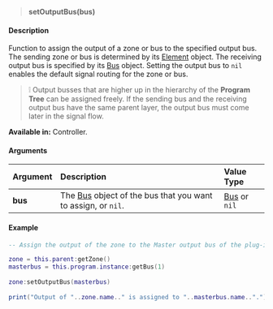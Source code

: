 >**setOutputBus(bus)**

#### Description

Function to assign the output of a zone or bus to the specified output bus. The sending zone or bus is determined by its [Element](./Element.md) object. The receiving output bus is specified by its [Bus](./Bus.md) object. Setting the output bus to ``nil`` enables the default signal routing for the zone or bus.

>&#10069; Output busses that are higher up in the hierarchy of the **Program Tree** can be assigned freely. If the sending bus and the receiving output bus have the same parent layer, the output bus must come later in the signal flow.

**Available in:** Controller.

#### Arguments

|Argument|Description|Value Type|
|:-|:-|:-|
|**bus**|The [Bus](./Bus.md) object of the bus that you want to assign, or ``nil``.|[Bus](./Bus.md) or ``nil``|

#### Example

```lua
-- Assign the output of the zone to the Master output bus of the plug-in.

zone = this.parent:getZone()
masterbus = this.program.instance:getBus(1)
 
zone:setOutputBus(masterbus)
 
print("Output of "..zone.name.." is assigned to "..masterbus.name..".")
```
